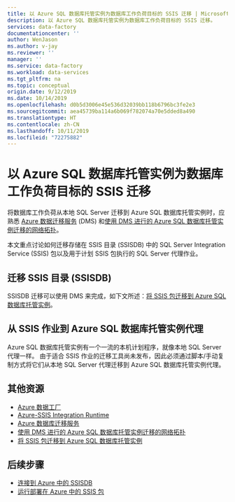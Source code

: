 ```yaml
---
title: 以 Azure SQL 数据库托管实例为数据库工作负荷目标的 SSIS 迁移 | Microsoft Docs
description: 以 Azure SQL 数据库托管实例为数据库工作负荷目标的 SSIS 迁移。
services: data-factory
documentationcenter: ''
author: WenJason
ms.author: v-jay
ms.reviewer: ''
manager: ''
ms.service: data-factory
ms.workload: data-services
ms.tgt_pltfrm: na
ms.topic: conceptual
origin.date: 9/12/2019
ms.date: 10/14/2019
ms.openlocfilehash: d0b5d3006e45e536d32039bb118b6796bc3fe2e3
ms.sourcegitcommit: aea45739ba114a6b069f782074a70e5dded8a490
ms.translationtype: HT
ms.contentlocale: zh-CN
ms.lasthandoff: 10/11/2019
ms.locfileid: "72275882"
---
```

# <a name="ssis-migration-with-azure-sql-database-managed-instance-as-the-database-workload-destination"></a>以 Azure SQL 数据库托管实例为数据库工作负荷目标的 SSIS 迁移

将数据库工作负荷从本地 SQL Server 迁移到 Azure SQL 数据库托管实例时，应熟悉 [Azure 数据迁移服务](/dms/dms-overview) (DMS) 和[使用 DMS 进行的 Azure SQL 数据库托管实例迁移的网络拓扑](/dms/resource-network-topologies)。

本文重点讨论如何迁移存储在 SSIS 目录 (SSISDB) 中的 SQL Server Integration Service (SSIS) 包以及用于计划 SSIS 包执行的 SQL Server 代理作业。

## <a name="migrate-ssis-catalog-ssisdb"></a>迁移 SSIS 目录 (SSISDB)

SSISDB 迁移可以使用 DMS 来完成，如下文所述：[将 SSIS 包迁移到 Azure SQL 数据库托管实例](/dms/how-to-migrate-ssis-packages-managed-instance)。

## <a name="ssis-jobs-to-azure-sql-database-managed-instance-agent"></a>从 SSIS 作业到 Azure SQL 数据库托管实例代理

Azure SQL 数据库托管实例有一个一流的本机计划程序，就像本地 SQL Server 代理一样。  由于适合 SSIS 作业的迁移工具尚未发布，因此必须通过脚本/手动复制方式将它们从本地 SQL Server 代理迁移到 Azure SQL 数据库托管实例代理。

## <a name="additional-resources"></a>其他资源

- [Azure 数据工厂](/data-factory/introduction)
- [Azure-SSIS Integration Runtime](/data-factory/create-azure-ssis-integration-runtime)
- [Azure 数据库迁移服务](/dms/dms-overview)
- [使用 DMS 进行的 Azure SQL 数据库托管实例迁移的网络拓扑](/dms/resource-network-topologies)
- [将 SSIS 包迁移到 Azure SQL 数据库托管实例](/dms/how-to-migrate-ssis-packages-managed-instance)

## <a name="next-steps"></a>后续步骤

- [连接到 Azure 中的 SSISDB](https://docs.microsoft.com/sql/integration-services/lift-shift/ssis-azure-connect-to-catalog-database)
- [运行部署在 Azure 中的 SSIS 包](https://docs.microsoft.com/sql/integration-services/lift-shift/ssis-azure-run-packages)
